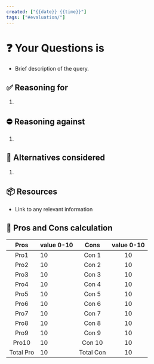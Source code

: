 ```yaml
---
created: ["{{date}} {{time}}"]
tags: ["#evaluation/"]
---
```

# ❓ Your Questions is
- Brief description of the query.

## ✅ Reasoning for
1. 
## ⛔ Reasoning against
1. 
## 🔀 Alternatives considered
1. 
## 📦 Resources
- Link to any relevant information


## 🧮 Pros and Cons calculation

Pros | value 0-10 | Cons | value 0-10
:--:|:-----|:------:|:------:|
Pro1| 10| Con 1 |10|
Pro2| 10| Con 2 |10|
Pro3| 10| Con 3 |10|
Pro4| 10| Con 4 |10|
Pro5| 10| Con 5 |10|
Pro6| 10| Con 6 |10|
Pro7| 10| Con 7 |10|
Pro8| 10| Con 8 |10|
Pro9| 10| Con 9 |10|
Pro10| 10| Con 10 |10|
Total Pro| 10| Total Con |10|

